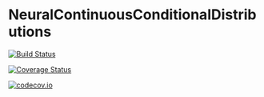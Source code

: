 # NeuralContinuousConditionalDistributions

[![Build Status](https://travis-ci.org/oxinabox/NeuralContinuousConditionalDistributions.jl.svg?branch=master)](https://travis-ci.org/oxinabox/NeuralContinuousConditionalDistributions.jl)

[![Coverage Status](https://coveralls.io/repos/oxinabox/NeuralContinuousConditionalDistributions.jl/badge.svg?branch=master&service=github)](https://coveralls.io/github/oxinabox/NeuralContinuousConditionalDistributions.jl?branch=master)

[![codecov.io](http://codecov.io/github/oxinabox/NeuralContinuousConditionalDistributions.jl/coverage.svg?branch=master)](http://codecov.io/github/oxinabox/NeuralContinuousConditionalDistributions.jl?branch=master)
